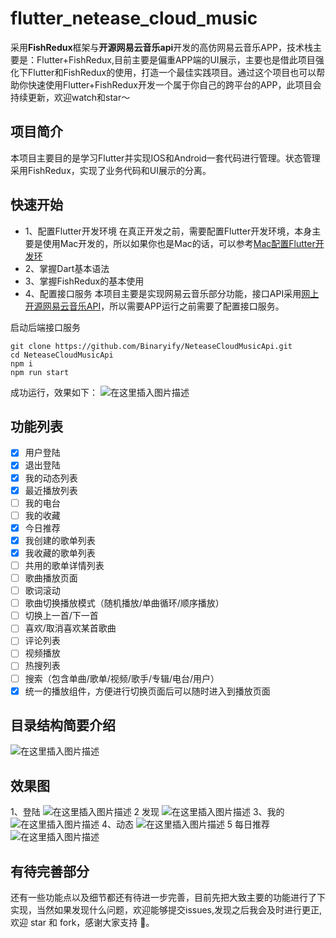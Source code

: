 # flutter_netease_cloud_music

采用**FishRedux**框架与**开源网易云音乐api**开发的高仿网易云音乐APP，技术栈主要是：Flutter+FishRedux,目前主要是偏重APP端的UI展示，主要也是借此项目强化下Flutter和FishRedux的使用，打造一个最佳实践项目。通过这个项目也可以帮助你快速使用Flutter+FishRedux开发一个属于你自己的跨平台的APP，此项目会持续更新，欢迎watch和star～

## 项目简介

本项目主要目的是学习Flutter并实现IOS和Android一套代码进行管理。状态管理采用FishRedux，实现了业务代码和UI展示的分离。
## 快速开始
- 1、配置Flutter开发环境
在真正开发之前，需要配置Flutter开发环境，本身主要是使用Mac开发的，所以如果你也是Mac的话，可以参考[Mac配置Flutter开发环](https://blog.csdn.net/longlyboyhe/article/details/110449963)
- 2、掌握Dart基本语法
- 3、掌握FishRedux的基本使用
- 4、配置接口服务
本项目主要是实现网易云音乐部分功能，接口API采用[网上开源网易云音乐API](https://binaryify.github.io/NeteaseCloudMusicApi/)，所以需要APP运行之前需要了配置接口服务。

启动后端接口服务
```
git clone https://github.com/Binaryify/NeteaseCloudMusicApi.git
cd NeteaseCloudMusicApi
npm i
npm run start
```
成功运行，效果如下：
![在这里插入图片描述](https://img-blog.csdnimg.cn/20210326180530614.png)

## 功能列表
- [x] 用户登陆
- [x] 退出登陆
- [x] 我的动态列表
- [x] 最近播放列表
- [ ] 我的电台
- [ ] 我的收藏
- [x] 今日推荐
- [x] 我创建的歌单列表
- [x] 我收藏的歌单列表
- [ ] 共用的歌单详情列表
- [ ] 歌曲播放页面
- [ ] 歌词滚动
- [ ] 歌曲切换播放模式（随机播放/单曲循环/顺序播放）
- [ ] 切换上一首/下一首
- [ ] 喜欢/取消喜欢某首歌曲
- [ ] 评论列表
- [ ] 视频播放
- [ ] 热搜列表
- [ ] 搜索（包含单曲/歌单/视频/歌手/专辑/电台/用户）
- [x] 统一的播放组件，方便进行切换页面后可以随时进入到播放页面

## 目录结构简要介绍
![在这里插入图片描述](https://img-blog.csdnimg.cn/20210326181159147.png)

## 效果图
1、登陆
![在这里插入图片描述](https://img-blog.csdnimg.cn/20210326172717996.png)
2 发现
![在这里插入图片描述](https://img-blog.csdnimg.cn/20210326172720201.png)
3、我的
![在这里插入图片描述](https://img-blog.csdnimg.cn/20210326172718316.png)
4、动态
![在这里插入图片描述](https://img-blog.csdnimg.cn/20210326172718733.png)
5 每日推荐
![在这里插入图片描述](https://img-blog.csdnimg.cn/20210326172719651.png)

## 有待完善部分
还有一些功能点以及细节都还有待进一步完善，目前先把大致主要的功能进行了下实现，当然如果发现什么问题，欢迎能够提交issues,发现之后我会及时进行更正,
欢迎 star 和 fork，感谢大家支持 🙏。
